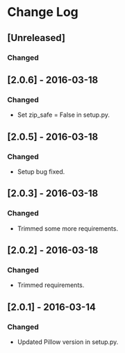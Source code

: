 # Change Log

## [Unreleased]
### Changed

## [2.0.6] - 2016-03-18
### Changed
- Set zip_safe = False in setup.py.

## [2.0.5] - 2016-03-18
### Changed
- Setup bug fixed.

## [2.0.3] - 2016-03-18
### Changed
- Trimmed some more requirements.

## [2.0.2] - 2016-03-18
### Changed
- Trimmed requirements.

## [2.0.1] - 2016-03-14
### Changed
- Updated Pillow version in setup.py.
